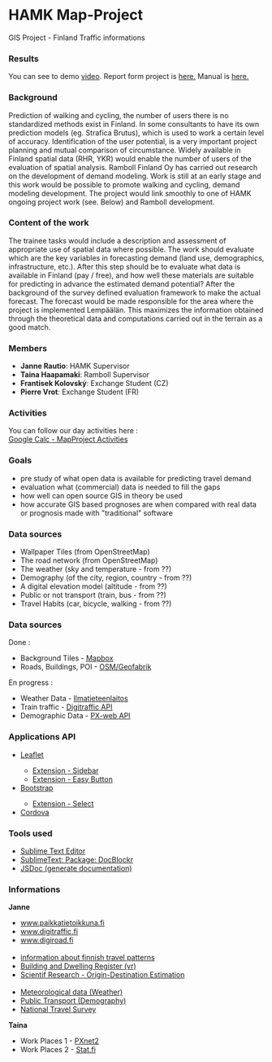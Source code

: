 # HAMK Map-Project
GIS Project - Finland Traffic informations

### Results
You can see to demo <a href="https://youtu.be/MeVcQAZ-tio">video</a>.
Report form project is <a href="doc/report/main.pdf">here.</a>
Manual is <a href="doc/manual">here.</a>

### Background

Prediction of walking and cycling, the number of users there is no standardized methods exist in Finland. In some consultants to have its own prediction models (eg. Strafica Brutus), which is used to work a certain level of accuracy. Identification of the user potential, is a very important project planning and mutual comparison of circumstance. Widely available in Finland spatial data (RHR, YKR) would enable the number of users of the evaluation of spatial analysis. Ramboll Finland Oy has carried out research on the development of demand modeling. Work is still at an early stage and this work would be possible to promote walking and cycling, demand modeling development. The project would link smoothly to one of HAMK ongoing project work (see. Below) and Ramboll development.

### Content of the work
The trainee tasks would include a description and assessment of appropriate use of spatial data where possible. The work should evaluate which are the key variables in forecasting demand (land use, demographics, infrastructure, etc.). After this step should be to evaluate what data is available in Finland (pay / free), and how well these materials are suitable for predicting in advance the estimated demand potential? After the background of the survey defined evaluation framework to make the actual forecast. The forecast would be made responsible for the area where the project is implemented Lempäälän. This maximizes the information obtained through the theoretical data and computations carried out in the terrain as a good match.

### Members
<ul>
  <li><b>Janne Rautio</b>: HAMK Supervisor</li>
  <li><b>Taina Haapamaki</b>: Ramboll Supervisor</li>
  <li><b>Frantisek Kolovský</b>: Exchange Student (CZ)</li>
  <li><b>Pierre Vrot</b>: Exchange Student (FR)</li>
</ul>

### Activities
You can follow our day activities here : <br>
<a href="https://docs.google.com/spreadsheets/d/1jvHHMdqabpGf975vlxvEoDbC6yT3SY6uP99_pAy3raw/edit?usp=sharing">Google Calc - MapProject Activities</a>

### Goals

<ul>
  <li>pre study of what open data is available for predicting travel demand 
  <li>evaluation what (commercial) data is needed to fill the gaps 
  <li>how well can open source GIS in theory be used 
  <li>how accurate GIS based prognoses are when compared with real data or prognosis made with "traditional" software 
</ul>

### Data sources
<ul>
  <li>Wallpaper Tiles (from OpenStreetMap) </li>
  <li>The road network (from OpenStreetMap) </li>
  <li>The weather (sky and temperature - from ??) </li>
  <li>Demography (of the city, region, country - from ??) </li>
  <li>A digital elevation model (altitude - from ??) </li>
  <li>Public or not transport (train, bus - from ??) </li>
  <li>Travel Habits (car, bicycle, walking - from ??) </li>
</ul>

### Data sources

Done :
<ul>
  <li>Background Tiles - <a href="http://a.tiles.mapbox.com/v3/mapbox/maps.html">Mapbox</a></li>
  <li>Roads, Buildings, POI - <a href="http://download.geofabrik.de/europe.html">OSM/Geofabrik</a></li>
</ul>

En progress : 
<ul>
  <li>Weather Data - <a href="http://en.ilmatieteenlaitos.fi/open-data-manual">Ilmatieteenlaitos</a></li>
  <li>Train traffic - <a href="http://rata.digitraffic.fi/api/v1/doc/index.html">Digitraffic API</a></li>
  <li>Demographic Data - <a href="http://pxnet2.stat.fi/PXWeb/pxweb/en/StatFin/StatFin__vrm__tyokay/?rxid=b6c650f0-64c9-4f15-947c-ff21a6a21740">PX-web API</a></li>
</ul>

### Applications API

<ul>
  <li><a href="http://leafletjs.com/">Leaflet</a></li>
  <ul>
    <li><a href="https://github.com/Turbo87/leaflet-sidebar">Extension - Sidebar</a></li>
    <li><a href="https://github.com/CliffCloud/Leaflet.EasyButton">Extension - Easy Button</a></li>
  </ul>
  <li><a href="http://getbootstrap.com/">Bootstrap</a></li>
  <ul>
    <li><a href="http://silviomoreto.github.io/bootstrap-select/">Extension - Select</a></li>
  </ul>
  <li><a href="https://cordova.apache.org/">Cordova</a></li>
</ul>

### Tools used
<ul>
  <li><a href="http://www.sublimetext.com/">Sublime Text Editor</a></li>
  <li><a href="https://github.com/spadgos/sublime-jsdocs">SublimeText: Package: DocBlockr</a></li>
  <li><a href="https://github.com/jsdoc3/jsdoc">JSDoc (generate documentation)</a></li>
</ul>

### Informations

<b> Janne </b>
<ul>
  <li><a href="http://www.paikkatietoikkuna.fi">www.paikkatietoikkuna.fi</a><br></li>
  <li><a href="http://www.digitraffic.fi">www.digitraffic.fi</a><br></li>
  <li><a href="http://www.digiroad.fi">www.digiroad.fi</a><br></li><br>
  <li><a href="http://portal.liikennevirasto.fi/sivu/www/e/fta/research_development/national_travel_survey/results">information about finnish travel patterns</li>
  <li><a href="http://www.vrk.fi/default.aspx?id=40">Building and Dwelling Register (vr)</a></li>
  <li><a href="http://www.scirp.org/journal/articles.aspx?searchCode=+Origin-Destination+Estimation&searchField=keyword&page=1&SKID=0">Scientif Research - Origin-Destination Estimation</a></li><br>
  <li><a href="https://en.ilmatieteenlaitos.fi/open-data">Meteorological data (Weather)</li>
  <li><a href="http://www.reittiopas.fi/en/">Public Transport (Demography)</a></li>
  <li><a href="http://portal.liikennevirasto.fi/sivu/www/e/fta/research_development/national_travel_survey">National Travel Survey</a></li>
</ul>

<b> Taina </b>
<ul>
  <li>Work Places 1 - <a href="http://pxnet2.stat.fi/PXWeb/pxweb/en/StatFin/StatFin__vrm__tyokay/?rxid=b6c650f0-64c9-4f15-947c-ff21a6a21740">PXnet2</a></li>
  <li>Work Places 2 - <a href="http://www.stat.fi/tup/rajapintapalvelut/paavo_en.html">Stat.fi</a></li>
</ul>


